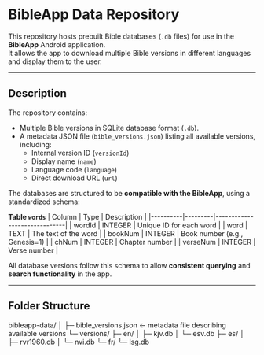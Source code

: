 # BibleApp Data Repository

This repository hosts prebuilt Bible databases (`.db` files) for use in the **BibleApp** Android application.  
It allows the app to download multiple Bible versions in different languages and display them to the user.

---

## **Description**

The repository contains:

- Multiple Bible versions in SQLite database format (`.db`).
- A metadata JSON file (`bible_versions.json`) listing all available versions, including:
  - Internal version ID (`versionId`)
  - Display name (`name`)
  - Language code (`language`)
  - Direct download URL (`url`)

The databases are structured to be **compatible with the BibleApp**, using a standardized schema:

**Table `words`**
| Column   | Type    | Description                  |
|----------|---------|------------------------------|
| wordId   | INTEGER | Unique ID for each word      |
| word     | TEXT    | The text of the word         |
| bookNum  | INTEGER | Book number (e.g., Genesis=1) |
| chNum    | INTEGER | Chapter number               |
| verseNum | INTEGER | Verse number                 |

All database versions follow this schema to allow **consistent querying** and **search functionality** in the app.

---

## **Folder Structure**
bibleapp-data/
│
├─ bible_versions.json      <- metadata file describing available versions
└─ versions/
   ├─ en/
   │  ├─ kjv.db
   │  └─ esv.db
   ├─ es/
   │  ├─ rvr1960.db
   │  └─ nvi.db
   └─ fr/
      └─ lsg.db

